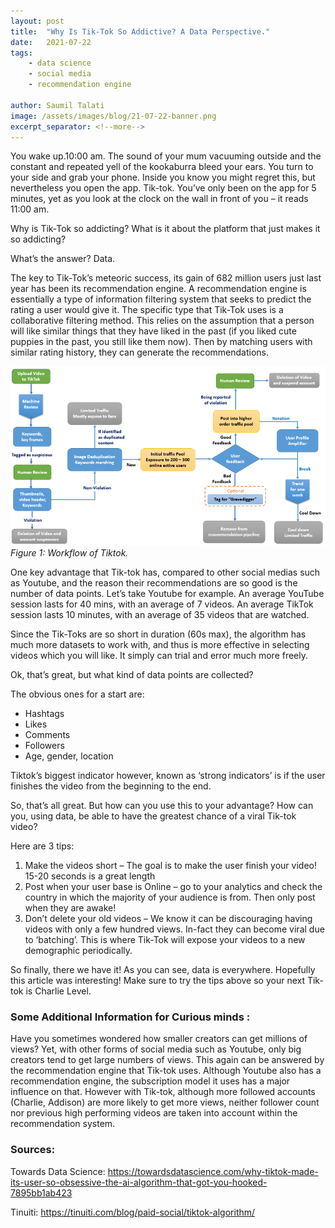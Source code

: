 ```yaml
---
layout: post
title:  "Why Is Tik-Tok So Addictive? A Data Perspective."
date:   2021-07-22
tags:
    - data science
    - social media
    - recommendation engine

author: Saumil Talati
image: /assets/images/blog/21-07-22-banner.png
excerpt_separator: <!--more-->
---
```


You wake up.10:00 am. The sound of your mum vacuuming outside and the constant and repeated yell of the kookaburra bleed your ears. You turn to your side and grab your phone. Inside you know you might regret this, but nevertheless you open the app. Tik-tok. You’ve only been on the app for 5 minutes, yet as you look at the clock on the wall in front of you – it reads 11:00 am.

<!--more-->

Why is Tik-Tok so addicting? What is it about the platform that just makes it so addicting?

What’s the answer? Data.

The key to Tik-Tok’s meteoric success, its gain of 682 million users just last year has been its recommendation engine. A recommendation engine is essentially a type of information filtering system that seeks to predict the rating a user would give it. The specific type that Tik-Tok uses is a collaborative filtering method. This relies on the assumption that a person will like similar things that they have liked in the past (if you liked cute puppies in the past, you still like them now). Then by matching users with similar rating history, they can generate the recommendations.

![Recommedation engine flowchart](/assets/images/blog/21-07-22-graph.png)
_Figure 1: Workflow of Tiktok._

One key advantage that Tik-tok has, compared to other social medias such as Youtube, and the reason their recommendations are so good is the number of data points. Let’s take Youtube for example. An average YouTube session lasts for 40 mins, with an average of 7 videos. An average TikTok session lasts 10 minutes, with an average of 35 videos that are watched.

Since the Tik-Toks are so short in duration (60s max), the algorithm has much more datasets to work with, and thus is more effective in selecting videos which you will like. It simply can trial and error much more freely.

Ok, that’s great, but what kind of data points are collected?

The obvious ones for a start are:
-	Hashtags
-	Likes
-	Comments
-	Followers
-	Age,  gender, location

Tiktok’s biggest indicator however, known as ‘strong indicators’ is if the user finishes the video from the beginning to the end.

So, that’s all great. But how can you use this to your advantage? How can you, using data, be able to have the greatest chance of a viral Tik-tok video?  

Here are 3 tips:
1.	Make the videos short – The goal is to make the user finish your video! 15-20 seconds is a great length
2.	Post when your user base is Online – go to your analytics and check the country in which the majority of your audience is from. Then only post when they are awake!
3.	Don’t delete your old videos – We know it can be discouraging having videos with only a few hundred views. In-fact they can become viral due to ‘batching’. This is where Tik-Tok will expose your videos to a new demographic periodically.


So finally, there we have it! As you can see, data is everywhere. Hopefully this article was interesting! Make sure to try the tips above so your next Tik-tok is Charlie Level.


### Some Additional Information for Curious minds :

Have you sometimes wondered how smaller creators can get millions of views? Yet, with other forms of social media such as Youtube, only big creators tend to get large numbers of views. This again can be answered by the recommendation engine that Tik-tok uses. Although Youtube also has a recommendation engine, the subscription model it uses has a major influence on that. However with Tik-tok, although more followed accounts (Charlie, Addison) are more likely to get more views, neither follower count nor previous high performing videos are taken into account within the recommendation system.



### Sources:

Towards Data Science: <https://towardsdatascience.com/why-tiktok-made-its-user-so-obsessive-the-ai-algorithm-that-got-you-hooked-7895bb1ab423>

Tinuiti:
<https://tinuiti.com/blog/paid-social/tiktok-algorithm/>
